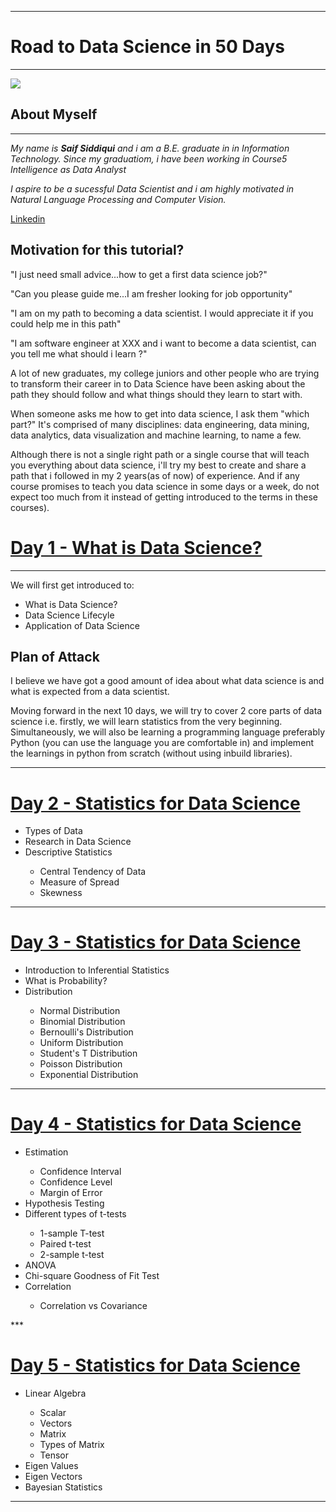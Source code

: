 ***
# Road to Data Science in 50 Days
***
![](https://nearlearn.com/public/images/data-science-python-course-in-bangalore.jpg)

## About Myself
***

*My name is **Saif Siddiqui** and i am a B.E. graduate in in Information Technology. Since my graduatiom, i have been working in Course5 Intelligence as Data Analyst*

*I aspire to be a sucessful Data Scientist and i am highly motivated in Natural Language Processing and Computer Vision.*

<a href='https://www.linkedin.com/in/sidsaif/'> Linkedin </a>

## Motivation for this tutorial?

"I just need small advice...how to get a first data science job?"

"Can you please guide me...I am fresher looking for job opportunity"

"I am on my path to becoming a data scientist. I would appreciate it if you could help me in this path"

"I am software engineer at XXX and i want to become a data scientist, can you tell me what should i learn ?"

A lot of new graduates, my college juniors and other people who are trying to transform their career in to Data Science have been asking about the path they should follow and what things should they learn to start with.

When someone asks me how to get into data science, I ask them "which part?" It's comprised of many disciplines: data engineering, data mining, data analytics, data visualization and machine learning, to name a few.

Although there is not a single right path or a single course that will teach you everything about data science, i'll try my best to create and share a path that i followed in my 2 years(as of now) of experience. And if any course promises to teach you data science in some days or a week, do not expect too much from it instead of getting introduced to the terms in these courses).

# <a href="https://github.com/sidsaif/Road-to-Data-Science-in-50-Days/tree/master/Day%201">Day 1 - What is Data Science? </a>
***

We will first get introduced to:
<ul>
<li> What is Data Science? </li>
<li> Data Science Lifecyle </li>
<li> Application of Data Science </li> </ul>

## Plan of Attack 

I believe we have got a good amount of idea about what data science is and what is expected from a data scientist. 

Moving forward in the next 10 days, we will try to cover 2 core parts of data science i.e. firstly, we will learn statistics from the very beginning. Simultaneously, we will also be learning a programming language preferably Python (you can use the language you are comfortable in) and implement the learnings in python from scratch (without using inbuild libraries).
***

# <a href="https://github.com/sidsaif/Road-to-Data-Science-in-50-Days/tree/master/Day%202">Day 2 - Statistics for Data Science</a>

<ul>
<li> Types of Data </li>
<li> Research in Data Science </li>
<li> Descriptive Statistics </li> 
<ul>
  <li> Central Tendency of Data </li>
  <li> Measure of Spread </li>
  <li> Skewness </li> </ul>
</ul>

***

# <a href="https://github.com/sidsaif/Road-to-Data-Science-in-50-Days/tree/master/Day%203">Day 3 - Statistics for Data Science</a>

<ul>
<li> Introduction to Inferential Statistics </li>
<li> What is Probability? </li>
<li> Distribution </li>
  <ul>
    <li> Normal Distribution </li>
    <li> Binomial Distribution </li>
    <li> Bernoulli's Distribution </li>
    <li> Uniform Distribution </li>
    <li> Student's T Distribution </li>
    <li> Poisson Distribution </li>
    <li> Exponential Distribution </li>
   </ul>
 </ul>
 
***
    
# <a href="https://github.com/sidsaif/Road-to-Data-Science-in-50-Days/tree/master/Day%204">Day 4 - Statistics for Data Science</a>

<ul>
<li> Estimation </li>
  <ul>
    <li> Confidence Interval </li>
    <li> Confidence Level </li>
    <li> Margin of Error </li></ul>
  
<li> Hypothesis Testing </li>
<li> Different types of t-tests </li>
  <ul>
    <li> 1-sample T-test </li>
    <li> Paired t-test </li>
    <li> 2-sample t-test </li></ul>

<li> ANOVA </li>
<li> Chi-square Goodness of Fit Test </li>
<li> Correlation </li>
<ul>
<li> Correlation vs Covariance </li> </ul>
 </ul>
***


# <a href="https://github.com/sidsaif/Road-to-Data-Science-in-50-Days/tree/master/Day%205">Day 5 - Statistics for Data Science</a>

<ul>
<li> Linear Algebra </li>
  <ul>
    <li> Scalar </li>
    <li> Vectors </li>
    <li> Matrix </li>
    <li> Types of Matrix </li>
    <li> Tensor </li>
  </ul>
<li> Eigen Values </li>
<li> Eigen Vectors </li>
<li> Bayesian Statistics </li>
</ul>

***
